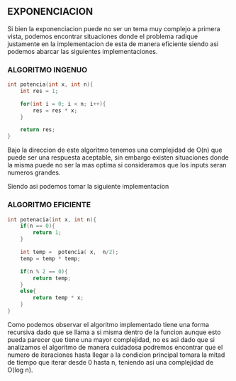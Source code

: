 ## EXPONENCIACION
Si bien la exponenciacion puede no ser un tema muy complejo a primera vista, podemos encontrar situaciones donde el problema radique justamente en la implementacion de esta de manera eficiente siendo asi podemos abarcar las siguientes implementaciones.

### ALGORITMO INGENUO
```cpp
int potencia(int x, int n){
    int res = 1;

    for(int i = 0; i < n; i++){
        res = res * x;
    }

    return res;
}
```
Bajo la direccion de este algoritmo tenemos una complejidad de O(n) que puede ser una respuesta aceptable, sin embargo existen situaciones donde la misma puede no ser la mas optima si consideramos que los inputs seran numeros grandes.

Siendo asi podemos tomar la siguiente implementacion

### ALGORITMO EFICIENTE
```cpp
int potenacia(int x, int n){
    if(n == 0){
        return 1;
    }

    int temp =  potencia( x,  n/2);
    temp = temp * temp;

    if(n % 2 == 0){
        return temp;
    }
    else{
        return temp * x;
    }
}
```
Como podemos observar el algoritmo implementado tiene una forma recursiva dado que se llama a si misma dentro de la funcion aunque esto pueda parecer que tiene una mayor complejidad, no es asi dado que si analizamos el algoritmo de manera cuidadosa podremos encontrar que el numero de iteraciones hasta llegar a la condicion principal tomara la mitad de tiempo que iterar desde 0 hasta n, teniendo asi una complejidad de O(log n).
